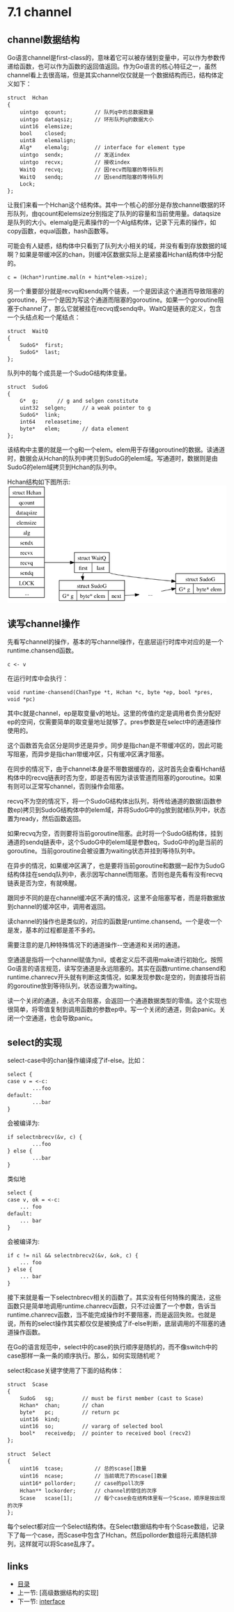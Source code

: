 # 7.1 channel

## channel数据结构
Go语言channel是first-class的，意味着它可以被存储到变量中，可以作为参数传递给函数，也可以作为函数的返回值返回。作为Go语言的核心特征之一，虽然channel看上去很高端，但是其实channel仅仅就是一个数据结构而已，结构体定义如下：

	struct	Hchan
	{
		uintgo	qcount;			// 队列q中的总数据数量
		uintgo	dataqsiz;		// 环形队列q的数据大小
		uint16	elemsize;
		bool	closed;
		uint8	elemalign;
		Alg*	elemalg;		// interface for element type
		uintgo	sendx;			// 发送index
		uintgo	recvx;			// 接收index
		WaitQ	recvq;			// 因recv而阻塞的等待队列
		WaitQ	sendq;			// 因send而阻塞的等待队列
		Lock;
	};

让我们来看一个Hchan这个结构体。其中一个核心的部分是存放channel数据的环形队列，由qcount和elemsize分别指定了队列的容量和当前使用量。dataqsize是队列的大小。elemalg是元素操作的一个Alg结构体，记录下元素的操作，如copy函数，equal函数，hash函数等。


可能会有人疑惑，结构体中只看到了队列大小相关的域，并没有看到存放数据的域啊？如果是带缓冲区的chan，则缓冲区数据实际上是紧接着Hchan结构体中分配的。

	c = (Hchan*)runtime.mal(n + hint*elem->size);

另一个重要部分就是recvq和sendq两个链表，一个是因读这个通道而导致阻塞的goroutine，另一个是因为写这个通道而阻塞的goroutine。如果一个goroutine阻塞于channel了，那么它就被挂在recvq或sendq中。WaitQ是链表的定义，包含一个头结点和一个尾结点：

	struct	WaitQ
	{
		SudoG*	first;
		SudoG*	last;
	};

队列中的每个成员是一个SudoG结构体变量。

	struct	SudoG
	{
		G*	g;		// g and selgen constitute
		uint32	selgen;		// a weak pointer to g
		SudoG*	link;
		int64	releasetime;
		byte*	elem;		// data element
	};

该结构中主要的就是一个g和一个elem。elem用于存储goroutine的数据。读通道时，数据会从Hchan的队列中拷贝到SudoG的elem域。写通道时，数据则是由SudoG的elem域拷贝到Hchan的队列中。

Hchan结构如下图所示:
![](images/7.1.channel.png?raw=true)

## 读写channel操作

先看写channel的操作，基本的写channel操作，在底层运行时库中对应的是一个runtime.chansend函数。

	c <- v

在运行时库中会执行：

	void runtime·chansend(ChanType *t, Hchan *c, byte *ep, bool *pres, void *pc)

其中c就是channel，ep是取变量v的地址。这里的传值约定是调用者负责分配好ep的空间，仅需要简单的取变量地址就够了。pres参数是在select中的通道操作使用的。

这个函数首先会区分是同步还是异步。同步是指chan是不带缓冲区的，因此可能写阻塞，而异步是指chan带缓冲区，只有缓冲区满才阻塞。
   
在同步的情况下，由于channel本身是不带数据缓存的，这时首先会查看Hchan结构体中的recvq链表时否为空，即是否有因为读该管道而阻塞的goroutine。如果有则可以正常写channel，否则操作会阻塞。

recvq不为空的情况下，将一个SudoG结构体出队列，将传给通道的数据(函数参数ep)拷贝到SudoG结构体中的elem域，并将SudoG中的g放到就绪队列中，状态置为ready，然后函数返回。

如果recvq为空，否则要将当前goroutine阻塞。此时将一个SudoG结构体，挂到通道的sendq链表中，这个SudoG中的elem域是参数eq，SudoG中的g是当前的goroutine。当前goroutine会被设置为waiting状态并挂到等待队列中。

在异步的情况，如果缓冲区满了，也是要将当前goroutine和数据一起作为SudoG结构体挂在sendq队列中，表示因写channel而阻塞。否则也是先看有没有recvq链表是否为空，有就唤醒。

跟同步不同的是在channel缓冲区不满的情况，这里不会阻塞写者，而是将数据放到channel的缓冲区中，调用者返回。
   
读channel的操作也是类似的，对应的函数是runtime.chansend。一个是收一个是发，基本的过程都是差不多的。

需要注意的是几种特殊情况下的通道操作--空通道和关闭的通道。

空通道是指将一个channel赋值为nil，或者定义后不调用make进行初始化。按照Go语言的语言规范，读写空通道是永远阻塞的。其实在函数runtime.chansend和runtime.chanrecv开头就有判断这类情况，如果发现参数c是空的，则直接将当前的goroutine放到等待队列，状态设置为waiting。

读一个关闭的通道，永远不会阻塞，会返回一个通道数据类型的零值。这个实现也很简单，将零值复制到调用函数的参数ep中。写一个关闭的通道，则会panic。关闭一个空通道，也会导致panic。

## select的实现

select-case中的chan操作编译成了if-else。比如：

	select {
	case v = <-c:
	        ...foo
	default:
	        ...bar
	}

会被编译为:

	if selectnbrecv(&v, c) {
	        ...foo
	} else {
	        ...bar
	}

类似地

	select {
	case v, ok = <-c:
		... foo
	default:
		... bar
	}

会被编译为:

	if c != nil && selectnbrecv2(&v, &ok, c) {
		... foo
	} else {
		... bar
	}

接下来就是看一下selectnbrecv相关的函数了。其实没有任何特殊的魔法，这些函数只是简单地调用runtime.chanrecv函数，只不过设置了一个参数，告诉当runtime.chanrecv函数，当不能完成操作时不要阻塞，而是返回失败。也就是说，所有的select操作其实都仅仅是被换成了if-else判断，底层调用的不阻塞的通道操作函数。

在Go的语言规范中，select中的case的执行顺序是随机的，而不像switch中的case那样一条一条的顺序执行。那么，如何实现随机呢？

select和case关键字使用了下面的结构体：

	struct	Scase
	{
		SudoG	sg;			// must be first member (cast to Scase)
		Hchan*	chan;		// chan
		byte*	pc;			// return pc
		uint16	kind;
		uint16	so;			// vararg of selected bool
		bool*	receivedp;	// pointer to received bool (recv2)
	};
	
	struct	Select
	{
		uint16	tcase;			// 总的scase[]数量
		uint16	ncase;			// 当前填充了的scase[]数量
		uint16*	pollorder;		// case的poll次序
		Hchan**	lockorder;		// channel的锁住的次序
		Scase	scase[1];		// 每个case会在结构体里有一个Scase，顺序是按出现的次序
	};


每个select都对应一个Select结构体。在Select数据结构中有个Scase数组，记录下了每一个case，而Scase中包含了Hchan。然后pollorder数组将元素随机排列，这样就可以将Scase乱序了。

## links
 * [目录](<preface.md>)
 * 上一节: [高级数据结构的实现]
 * 下一节: [interface](<07.2.md>)
